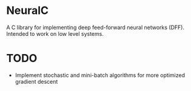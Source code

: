 # NeuralC

A C library for implementing deep feed-forward neural networks (DFF). Intended to work on low level systems.

# TODO
- Implement stochastic and mini-batch algorithms for more optimized gradient descent